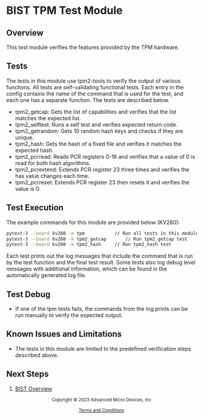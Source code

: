 ﻿# BIST TPM Test Module

## Overview

This test module verifies the features provided by the TPM hardware.

## Tests

The tests in this module use tpm2-tools to verify the output of various
functions. All tests are self-validating functional tests. Each entry in the
config contains the name of the command that is used for the test, and each
one has a separate function. The tests are described below.

* tpm2_getcap: Gets the list of capabilities and verifies that the list
  matches the expected list.
* tpm2_selftest: Runs a self test and verifies expected return code.
* tpm2_getrandom: Gets 10 random hash keys and checks if they are unique.
* tpm2_hash: Gets the hash of a fixed file and verifies it matches the
  expected hash.
* tpm2_pcrread: Reads PCR registers 0-16 and verifies that a value of 0 is
  read for both hash algorithms.
* tpm2_pcrextend: Extends PCR register 23 three times and verifies the has
  value changes each time.
* tpm2_pcrreset: Extends PCR register 23 then resets it and verifies the value
  is 0.

## Test Execution

The example commands for this module are provided below (KV260):

```bash
pytest-3 --board kv260 -m tpm			// Run all tests in this module
pytest-3 --board kv260 -k tpm2_getcap		// Run tpm2_getcap test
pytest-3 --board kv260 -k tpm2_hash		// Run tpm2_hash test
```

Each test prints out the log messages that include the command that is run by
the test function and the final test result. Some tests also log debug
level messages with additional information, which can be found in the automatically
generated log file.

## Test Debug

* If one of the tpm tests fails, the commands from the log prints can be run
  manually to verify the expected output.

## Known Issues and Limitations

* The tests in this module are limited to the predefined verification steps
  described above.

## Next Steps

1. [BIST Overview](../overview)


<p class="sphinxhide" align="center"><sub>Copyright © 2023 Advanced Micro Devices, Inc</sub></p>

<p class="sphinxhide" align="center"><sup><a href="https://www.amd.com/en/corporate/copyright">Terms and Conditions</a></sup></p>
